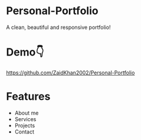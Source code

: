 # Personal-Portfolio
A clean, beautiful and responsive portfolio!
# Demo👇
https://github.com/ZaidKhan2002/Personal-Portfolio
# Features
<ul>
  <li>About me
  <li>Services
  <li>Projects
  <li>Contact
  
